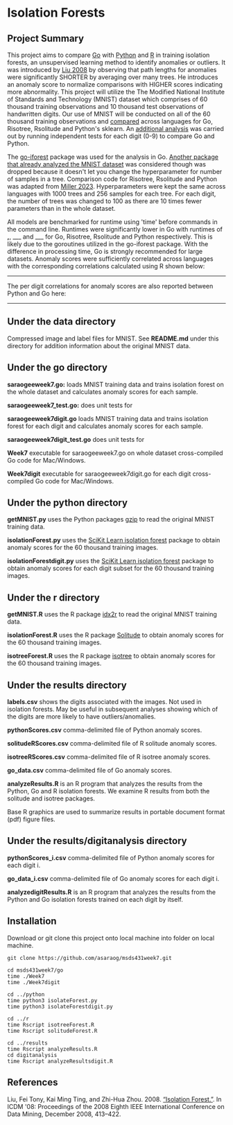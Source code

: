 # Isolation Forests

## Project Summary
This project aims to compare [Go](./go) with [Python](./python) and [R](./r) in training isolation forests, an unsupervised learning method to identify anomalies or outliers. It was introduced by [Liu 2008](https://cs.nju.edu.cn/zhouzh/zhouzh.files/publication/icdm08b.pdf) by observing that path lengths for anomalies were significantly SHORTER by averaging over many trees. He introduces an anomaly score to normalize comparisons with HIGHER scores indicating more abnormality. This project will utilize the The Modified National Institute of Standards and Technology (MNIST) dataset which comprises of 60 thousand training observations and 10 thousand test observations of handwritten digits. Our use of MNIST will be conducted on all of the 60 thousand training observations and [compared](./results) across languages for Go, Risotree, Rsolitude and Python's sklearn. An [additional analysis](./results/digitanalysis/) was carried out by running independent tests for each digit (0-9) to compare Go and Python.

The [go-iforest](https://github.com/e-XpertSolutions/go-iforest) package was used for the analysis in Go. [Another package that already analyzed the MNIST dataset](https://github.com/malaschitz/randomForest/blob/master/examples/isolation2.go) was considered though was dropped because it doesn't let you change the hyperparameter for number of samples in a tree. Comparison code for Risotree, Rsolitude and Python was adapted from [Miller 2023](https://github.com/ThomasWMiller/jump-start-mnist-iforest). Hyperparameters were kept the same across languages with 1000 trees and 256 samples for each tree. For each digit, the number of trees was changed to 100 as there are 10 times fewer parameters than in the whole dataset.

All models are benchmarked for runtime using 'time' before commands in the command line. Runtimes were significantly lower in Go with runtimes of __,__, ___ and ___ for Go, Risotree, Rsolitude and Python respectively. This is likely due to the goroutines utilized in the go-iforest package. With the difference in processing time, Go is strongly recommended for large datasets. Anomaly scores were sufficiently correlated across languages with the corresponding correlations calculated using R shown below:

---

The per digit correlations for anomaly scores are also reported between Python and Go here:

---

## Under the data directory

Compressed image and label files for MNIST. See **README.md** under this directory for addition information about the original MNIST data.

## Under the go directory

**saraogeeweek7.go:** loads MNIST training data and trains isolation forest on the whole dataset and calculates anomaly scores for each sample.

**saraogeeweek7_test.go:** does unit tests for 

**saraogeeweek7digit.go** loads MNIST training data and trains isolation forest for each digit and calculates anomaly scores for each sample.

**saraogeeweek7digit_test.go** does unit tests for

**Week7** executable for saraogeeweek7.go on whole dataset cross-compiled Go code for Mac/Windows. 

**Week7digit** executable for saraogeeweek7digit.go for each digit cross-compiled Go code for Mac/Windows.

## Under the python directory

**getMNIST.py** uses the Python packages [gzip](https://github.com/petar/GoMNIST) to read the original MNIST training data. 

**isolationForest.py** uses the [SciKit Learn isolation forest](https://scikit-learn.org/stable/modules/generated/sklearn.ensemble.IsolationForest.html) package to obtain anomaly scores for the 60 thousand training images.

**isolationForestdigit.py** uses the [SciKit Learn isolation forest](https://scikit-learn.org/stable/modules/generated/sklearn.ensemble.IsolationForest.html) package to obtain anomaly scores for each digit subset for the 60 thousand training images.

## Under the r directory

**getMNIST.R** uses the R package [idx2r](https://cran.r-project.org/web/packages/idx2r/index.html) to read the original MNIST training data. 

**isolationForest.R** uses the R package [Solitude](https://cran.r-project.org/web/packages/solitude/solitude.pdf) to obtain anomaly scores for the 60 thousand training images.

**isotreeForest.R** uses the R package [isotree](https://cran.r-project.org/web/packages/isotree/isotree.pdf) to obtain anomaly scores for the 60 thousand training images.

## Under the results directory

**labels.csv** shows the digits associated with the images. Not used in isolation forests. May be useful in subsequent analyses showing which of the digits are more likely to have outliers/anomalies.

**pythonScores.csv** comma-delimited file of Python anomaly scores.

**solitudeRScores.csv** comma-delimited file of R solitude anomaly scores.

**isotreeRScores.csv** comma-delimited file of R isotree anomaly scores.

**go_data.csv** comma-delimited file of Go anomaly scores.

**analyzeResults.R** is an R program that analyzes the results from the Python, Go and R isolation forests. We examine R results from both the solitude and isotree packages. 

Base R graphics are used to summarize results in portable document format (pdf) figure files.

## Under the results/digitanalysis directory

**pythonScores_i.csv** comma-delimited file of Python anomaly scores for each digit i.

**go_data_i.csv** comma-delimited file of Go anomaly scores for each digit i.

**analyzedigitResults.R** is an R program that analyzes the results from the Python and Go isolation forests trained on each digit by itself.

## Installation

Download or git clone this project onto local machine into folder on local machine.
```
git clone https://github.com/asaraog/msds431week7.git

cd msds431week7/go
time ./Week7
time ./Week7digit

cd ../python
time python3 isolateForest.py
time python3 isolateForestdigit.py

cd ../r
time Rscript isotreeForest.R
time Rscript solitudeForest.R

cd ../results
time Rscript analyzeResults.R
cd digitanalysis
time Rscript analyzeResultsdigit.R

```

## References

Liu, Fei Tony, Kai Ming Ting, and Zhi-Hua Zhou. 2008. [“Isolation Forest.”](https://cs.nju.edu.cn/zhouzh/zhouzh.files/publication/icdm08b.pdf). In ICDM '08: Proceedings of the 2008 Eighth IEEE International Conference on Data Mining, December 2008, 413–422.



